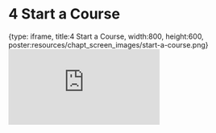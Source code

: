 # 4 Start a Course
 
{type: iframe, title:4 Start a Course, width:800, height:600, poster:resources/chapt_screen_images/start-a-course.png}
![](https://hutchdatascience.org/Using_Leanpub/no_toc/start-a-course.html)
 

 
